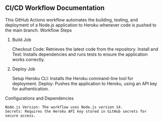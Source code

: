 ## CI/CD Workflow Documentation


This GitHub Actions workflow automates the building, testing, and deployment of a Node.js application to Heroku whenever code is pushed to the main branch.
Workflow Steps
1. Build Job

    Checkout Code: Retrieves the latest code from the repository.
    Install and Test: Installs dependencies and runs tests to ensure the application works correctly.

2. Deploy Job

    Setup Heroku CLI: Installs the Heroku command-line tool for deployment.
    Deploy: Pushes the application to Heroku, using an API key for authentication.

Configurations and Dependencies

    Node.js Version: The workflow uses Node.js version 14.
    Secrets: Requires the Heroku API key stored in GitHub secrets for secure access.